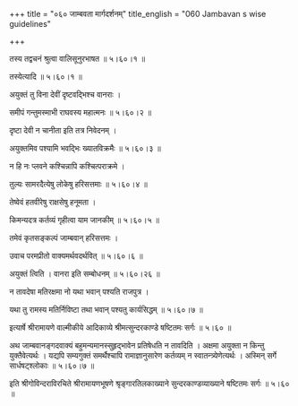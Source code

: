 +++
title = "०६० जाम्बवता मार्गदर्शनम्"
title_english = "060 Jambavan s wise guidelines"

+++


तस्य तद्वचनं श्रुत्वा वालिसूनुरभाषत  ॥  ५।६०।१  ॥   

तस्येत्यादि  ॥  ५।६०।१  ॥   

  

अयुक्तं तु विना देवीं दृष्टवद्भिश्च वानराः ।  

समीपं गन्तुमस्माभी राघवस्य महात्मनः  ॥  ५।६०।२  ॥   

दृष्टा देवी न चानीता इति तत्र निवेदनम् ।  

अयुक्तमिव पश्यामि भवद्भिः ख्यातविक्रमैः  ॥  ५।६०।३  ॥   

न हि नः प्लवने कश्चिन्नापि कश्चित्पराक्रमे ।  

तुल्यः सामरदैत्येषु लोकेषु हरिसत्तमाः  ॥  ५।६०।४  ॥   

तेष्वेवं हतवीरेषु राक्षसेषु हनूमता ।  

किमन्यदत्र कर्तव्यं गृहीत्वा याम जानकीम्  ॥  ५।६०।५  ॥   

तमेवं कृतसङ्कल्पं जाम्बवान् हरिसत्तमः ।  

उवाच परमप्रीतो वाक्यमर्थवदर्थवित्  ॥  ५।६०।६  ॥   

अयुक्तं त्विति । वानरा इति सम्बोधनम्  ॥  ५।६०।२६  ॥   

  

न तावदेषा मतिरक्षमा नो यथा भवान् पश्यति राजपुत्र ।  

यथा तु रामस्य मतिर्निविष्टा तथा भवान् पश्यतु कार्यसिद्धम्  ॥  ५।६०।७  ॥   

इत्यार्षे श्रीरामायणे वाल्मीकीये आदिकाव्ये श्रीमत्सुन्दरकाण्डे षष्टितमः
सर्गः  ॥  ५।६०  ॥   

अथ जाम्बवानङ्गदवाक्यं बहुमन्यमानस्सुहृद्भावेन प्रतिषेधति न तावदिति ।
अक्षमा अयुक्ता न किन्तु युक्तैवेत्यर्थः । यद्यपि सम्यगुक्तं समर्थैश्चापि
रामाज्ञानुसारेण कर्तव्यम् न स्वातन्त्र्येणेत्यर्थः । अस्मिन् सर्गे
सार्धषट्श्लोकाः  ॥  ५।६०।७  ॥   

इति श्रीगोविन्दराविरचिते श्रीरामायणभूषणे श्रृङ्गारतिलकाख्याने
सुन्दरकाण्डव्याख्याने षष्टितमः सर्गः  ॥  ५।६०  ॥   


